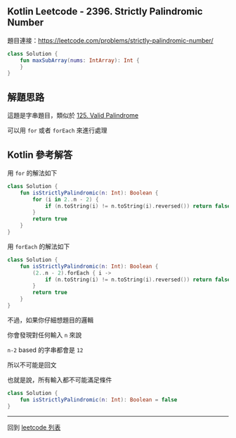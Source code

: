 ## Kotlin Leetcode - 2396. Strictly Palindromic Number

題目連接：<https://leetcode.com/problems/strictly-palindromic-number/>

```kotlin
class Solution {  
    fun maxSubArray(nums: IntArray): Int {  
    }  
}
```

## 解題思路

這題是字串題目，類似於 [125. Valid Palindrome](125.md)

可以用 `for` 或者 `forEach` 來進行處理

## Kotlin 參考解答
用 `for` 的解法如下

```kotlin
class Solution {
    fun isStrictlyPalindromic(n: Int): Boolean {
        for (i in 2..n - 2) {
            if (n.toString(i) != n.toString(i).reversed()) return false
        }
        return true
    }
}
```

用 `forEach` 的解法如下

```kotlin
class Solution {
    fun isStrictlyPalindromic(n: Int): Boolean {
        (2..n - 2).forEach { i ->
            if (n.toString(i) != n.toString(i).reversed()) return false
        }
        return true
    }
}
```

不過，如果你仔細想題目的邏輯

你會發現對任何輸入 `n` 來說

`n-2` based 的字串都會是 `12`

所以不可能是回文

也就是說，所有輸入都不可能滿足條件

```kotlin
class Solution {
    fun isStrictlyPalindromic(n: Int): Boolean = false
}
```
------

回到 [leetcode 列表](index.md)
